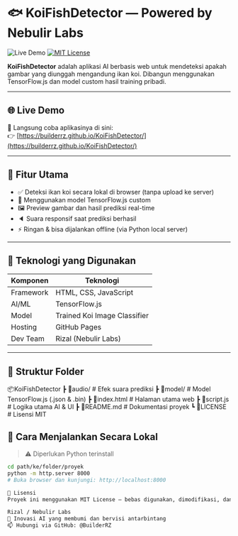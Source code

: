 # 🐟 KoiFishDetector — Powered by Nebulir Labs

![Live Demo](https://img.shields.io/badge/Live-Demo-green?style=for-the-badge&logo=github)
[![MIT License](https://img.shields.io/badge/license-MIT-blue?style=for-the-badge)](LICENSE)

**KoiFishDetector** adalah aplikasi AI berbasis web untuk mendeteksi apakah gambar yang diunggah mengandung ikan koi. Dibangun menggunakan TensorFlow.js dan model custom hasil training pribadi.

---

## 🌐 Live Demo

🚀 Langsung coba aplikasinya di sini:  
👉 [https://builderrz.github.io/KoiFishDetector/](https://builderrz.github.io/KoiFishDetector/)

---

## 🎯 Fitur Utama

- ✅ Deteksi ikan koi secara lokal di browser (tanpa upload ke server)
- 🎯 Menggunakan model TensorFlow.js custom
- 🖼️ Preview gambar dan hasil prediksi real-time
- 🔈 Suara responsif saat prediksi berhasil
- ⚡ Ringan & bisa dijalankan offline (via Python local server)

---

## 🧠 Teknologi yang Digunakan

| Komponen      | Teknologi                    |
|---------------|-------------------------------|
| Framework     | HTML, CSS, JavaScript         |
| AI/ML         | TensorFlow.js                 |
| Model         | Trained Koi Image Classifier  |
| Hosting       | GitHub Pages                  |
| Dev Team      | Rizal (Nebulir Labs)          |

---

## 📁 Struktur Folder

📦KoiFishDetector
┣ 📁audio/ # Efek suara prediksi
┣ 📁model/ # Model TensorFlow.js (.json & .bin)
┣ 📜index.html # Halaman utama web
┣ 📜script.js # Logika utama AI & UI
┣ 📜README.md # Dokumentasi proyek
┗ 📜LICENSE # Lisensi MIT

## 🧪 Cara Menjalankan Secara Lokal

> ⚠️ Diperlukan Python terinstall
```bash
cd path/ke/folder/proyek
python -m http.server 8000
# Buka browser dan kunjungi: http://localhost:8000

📜 Lisensi
Proyek ini menggunakan MIT License — bebas digunakan, dimodifikasi, dan dikembangkan lebih lanjut dengan tetap menyebutkan pembuat aslinya.

Rizal / Nebulir Labs
🚀 Inovasi AI yang membumi dan bervisi antarbintang
📫 Hubungi via GitHub: @BuilderRZ
